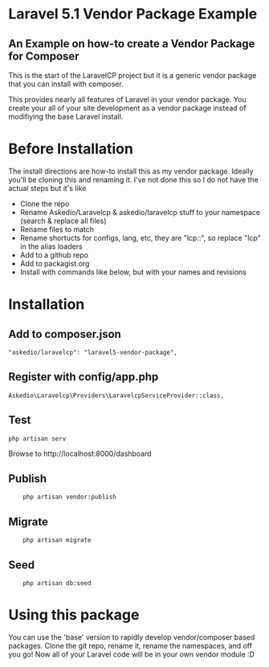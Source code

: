 # Laravel 5.1 Vendor Package Example
## An Example on how-to create a Vendor Package for Composer

This is the start of the LaravelCP project but it is a generic vendor package that you can install with composer.

This provides nearly all features of Laravel in your vendor package. You create your all of your site development as a vendor package instead of modifiying the base Laravel install.

# Before Installation
The install directions are how-to install this as my vendor package. Ideally you'll be cloning this and renaming it. I've not done this so I do not have the actual steps but it's like

* Clone the repo
* Rename Askedio/Laravelcp & askedio/laravelcp stuff to your namespace (search & replace all files)
* Rename files to match
* Rename shortucts for configs, lang, etc, they are "lcp::", so replace "lcp" in the alias loaders
* Add to a github repo
* Add to packagist.org
* Install with commands like below, but with your names and revisions

# Installation
## Add to composer.json
 
    "askedio/laravelcp": "laravel5-vendor-package",


## Register with config/app.php

    Askedio\Laravelcp\Providers\LaravelcpServiceProvider::class,

## Test

    php artisan serv

Browse to http://localhost:8000/dashboard

## Publish
        php artisan vendor:publish 
## Migrate
        php artisan migrate
## Seed
        php artisan db:seed 

# Using this package
You can use the 'base' version to rapidly develop vendor/composer based packages. Clone the git repo, rename it, rename the namespaces, and off you go! Now all of your Laravel code will be in your own vendor module :D

